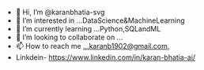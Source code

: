 - 👋 Hi, I’m @karanbhatia-svg
- 👀 I’m interested in ...DataScience&MachineLearning
- 🌱 I’m currently learning ...Python,SQLandML
- 💞️ I’m looking to collaborate on ...
- 📫 How to reach me ...karanb1902@gmail.com,
- Linkdein- https://www.linkedin.com/in/karan-bhatia-ai/

<!---
karanbhatia-svg/karanbhatia-svg is a ✨ special ✨ repository because its `README.md` (this file) appears on your GitHub profile.
You can click the Preview link to take a look at your changes.
--->
